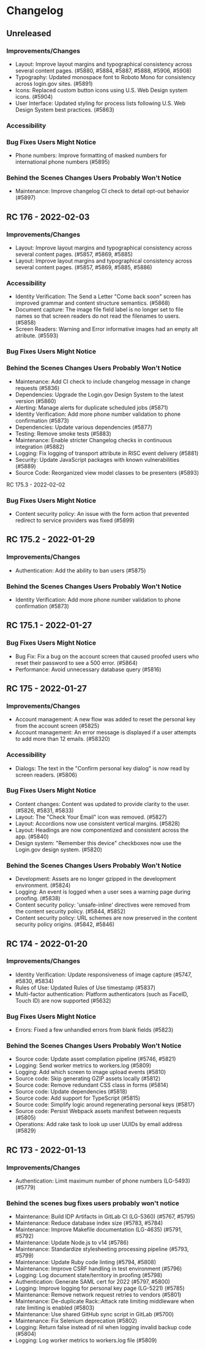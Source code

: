 Changelog
========

Unreleased
-----------

### Improvements/Changes
- Layout: Improve layout margins and typographical consistency across several content pages. (#5880, #5884, #5887, #5888, #5906, #5908)
- Typography: Updated monospace font to Roboto Mono for consistency across login.gov sites. (#5891)
- Icons: Replaced custom button icons using U.S. Web Design system icons. (#5904)
- User Interface: Updated styling for process lists following U.S. Web Design System best practices. (#5863)

### Accessibility

### Bug Fixes Users Might Notice
- Phone numbers: Improve formatting of masked numbers for international phone numbers (#5895)

### Behind the Scenes Changes Users Probably Won't Notice
- Maintenance: Improve changelog CI check to detail opt-out behavior (#5897)

RC 176 - 2022-02-03
----------------------

### Improvements/Changes
- Layout: Improve layout margins and typographical consistency across several content pages. (#5857, #5869, #5885)
- Layout: Improve layout margins and typographical consistency across several content pages. (#5857, #5869, #5885, #5886)

### Accessibility
- Identity Verification: The Send a Letter "Come back soon" screen has improved grammar and content structure semantics. (#5868)
- Document capture: The image file field label is no longer set to file names so that screen readers do not read the filenames to users. (#5858)
- Screen Readers: Warning and Error informative images had an empty alt atribute. (#5593)

### Bug Fixes Users Might Notice

### Behind the Scenes Changes Users Probably Won't Notice
- Maintenance: Add CI check to include changelog message in change requests (#5836)
- Dependencies: Upgrade the Login.gov Design System to the latest version (#5860)
- Alerting: Manage alerts for duplicate scheduled jobs (#5871)
- Identity Verification: Add more phone number validation to phone confirmation (#5873)
- Dependencies: Update various dependencies (#5877)
- Testing: Remove smoke tests (#5883)
- Maintenance: Enable stricter Changelog checks in continuous integration (#5882)
- Logging: Fix logging of transport attribute in RISC event delivery (#5881)
- Security: Update JavaScript packages with known vulnerabilities (#5889)
- Source Code: Reorganized view model classes to be presenters (#5893)

RC 175.3 - 2022-02-02

### Bug Fixes Users Might Notice

- Content security policy: An issue with the form action that prevented redirect to service providers was fixed (#5899)

RC 175.2 - 2022-01-29
----------------------

### Improvements/Changes
- Authentication: Add the ability to ban users (#5875)

### Behind the Scenes Changes Users Probably Won't Notice
- Identity Verification: Add more phone number validation to phone confirmation (#5873)

RC 175.1 - 2022-01-27
----------------------

### Bug Fixes Users Might Notice
- Bug Fix: Fix a bug on the account screen that caused proofed users who reset their password to see a 500 error. (#5864)
- Performance: Avoid unnecessary database query (#5816)

RC 175 - 2022-01-27
----------------------

### Improvements/Changes
- Account management: A new flow was added to reset the personal key from the account screen (#5825)
- Account management: An error message is displayed if a user attempts to add more than 12 emails. (#58320)

### Accessibility
- Dialogs: The text in the "Confirm personal key dialog" is now read by screen readers. (#5806)

### Bug Fixes Users Might Notice
- Content changes: Content was updated to provide clarity to the user. (#5826, #5831, #5833)
- Layout: The "Check Your Email" icon was removed. (#5827)
- Layout: Accordions now use consistent vertical margins. (#5828)
- Layout: Headings are now componentized and consistent across the app. (#5840)
- Design system: "Remember this device" checkboxes now use the Login.gov design system. (#5820)

### Behind the Scenes Changes Users Probably Won't Notice
- Development: Assets are no longer gzipped in the development environment. (#5824)
- Logging: An event is logged when a user sees a warning page during proofing. (#5838)
- Content security policy: 'unsafe-inline' directives were removed from the content security policy. (#5844, #5852)
- Content security policy: URL schemes are now preserved in the content security policy origins. (#5842, #5846)

RC 174 - 2022-01-20
----------------------

### Improvements/Changes
- Identity Verification: Update responsiveness of image capture (#5747, #5830, #5834)
- Rules of Use: Updated Rules of Use timestamp (#5837)
- Multi-factor authentication: Platform authenticators (such as FaceID, Touch ID) are now supported (#5632)

### Bug Fixes Users Might Notice
- Errors: Fixed a few unhandled errors from blank fields (#5823)

### Behind the Scenes Changes Users Probably Won't Notice
- Source code: Update asset compilation pipeline (#5746, #5821)
- Logging: Send worker metrics to workers.log (#5809)
- Logging: Add which screen to image upload events (#5810)
- Source code: Skip generating GZIP assets locally (#5812)
- Source code: Remove redundant CSS class in forms (#5814)
- Source code: Update dependencies (#5818)
- Source code: Add support for TypeScript (#5815)
- Source code: Simplify logic around regenerating personal keys (#5817)
- Source code: Persist Webpack assets manifest between requests (#5805)
- Operations: Add rake task to look up user UUIDs by email address (#5829)

RC 173 - 2022-01-13
----------------------

### Improvements/Changes
- Authentication: Limit maximum number of phone numbers (LG-5493) (#5779)

### Behind the scenes bug fixes users probably won't notice
- Maintenance: Build IDP Artifacts in GitLab CI (LG-5360) (#5767, #5795)
- Maintenance: Reduce database index size (#5783, #5784)
- Maintenance: Improve Makefile documentation (LG-4635) (#5791, #5792)
- Maintenance: Update Node.js to v14 (#5786)
- Maintenance: Standardize stylesheeting processing pipeline (#5793, #5799)
- Maintenance: Update Ruby code linting (#5794, #5808)
- Maintenance: Improve CSRF handling in test environment (#5796)
- Logging: Log document state/territory in proofing (#5798)
- Authentication: Generate SAML cert for 2022 (#5797, #5800)
- Logging: Improve logging for personal key page (LG-5221) (#5785)
- Maintenance: Remove network request retries to vendors (#5801)
- Maintenance: De-duplicate Rack::Attack rate limiting middleware when rate limiting is enabled (#5803)
- Maintenance: Use shared GitHub sync script in GitLab (#5700)
- Maintenance: Fix Selenium deprecation (#5802)
- Logging: Return false instead of nil when logging invalid backup code (#5804)
- Logging: Log worker metrics to workers.log file (#5809)
